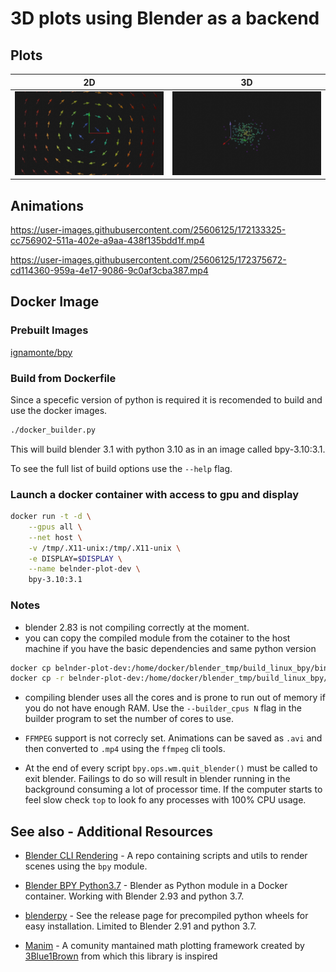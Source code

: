 # 3D plots using Blender as a backend

## Plots

 2D                                     |  3D
:--------------------------------------:|:-------------------------:
![vector_field](imgs/vector_field.png)  |  ![3d_point_distribution](imgs/3d_point_distribution.png)

## Animations

https://user-images.githubusercontent.com/25606125/172133325-cc756902-511a-402e-a9aa-438f135bdd1f.mp4

https://user-images.githubusercontent.com/25606125/172375672-cd114360-959a-4e17-9086-9c0af3cba387.mp4

## Docker Image

### Prebuilt Images

[ignamonte/bpy](https://hub.docker.com/repository/docker/ignamonte/bpy)

### Build from Dockerfile

Since a specefic version of python is required it is recomended to build and use the docker images.

```bash
./docker_builder.py
```

This will build blender 3.1 with python 3.10 as in an image called bpy-3.10:3.1.

To see the full list of build options use the `--help` flag.

### Launch a docker container with access to gpu and display

```bash
docker run -t -d \
    --gpus all \
    --net host \
    -v /tmp/.X11-unix:/tmp/.X11-unix \
    -e DISPLAY=$DISPLAY \
    --name belnder-plot-dev \
    bpy-3.10:3.1
```

### Notes

- blender 2.83 is not compiling correctly at the moment.
- you can copy the compiled module from the cotainer to the host machine if you have the basic dependencies and same
  python version
```bash
docker cp belnder-plot-dev:/home/docker/blender_tmp/build_linux_bpy/bin/bpy.so <path-to-python3.10-packages>
docker cp -r belnder-plot-dev:/home/docker/blender_tmp/build_linux_bpy/bin/3.1 <path-to-python3.10-packages>
```
 - compiling blender uses all the cores and is prone to run out of memory if you do not have enough RAM. Use the
   `--builder_cpus N` flag in the builder program to set the number of cores to use.
 - `FFMPEG` support is not correcly set. Animations can be saved as `.avi` and then converted to `.mp4` using the
   `ffmpeg` cli tools.

 - At the end of every script `bpy.ops.wm.quit_blender()` must be called to exit blender. Failings to do so will result
   in blender running in the background consuming a lot of processor time. If the computer starts to feel slow check
   `top` to look fo any processes with 100% CPU usage.

 ## See also - Additional Resources

  - [Blender CLI Rendering](https://github.com/yuki-koyama/blender-cli-rendering) - A repo containing
    scripts and utils to render scenes using the `bpy` module.

  - [Blender BPY Python3.7](https://github.com/zocker-160/blender-bpy) - Blender as Python module in a Docker container. Working with Blender 2.93 and python 3.7.

  - [blenderpy](https://github.com/TylerGubala/blenderpy/releases/tag/v2.91a0) - See the release page for precompiled python wheels for easy installation. Limited to Blender 2.91 and python 3.7.
  - [Manim](https://github.com/ManimCommunity/manim) - A comunity mantained math plotting framework created by [3Blue1Brown](https://www.youtube.com/c/3blue1brown) from which this library is inspired
